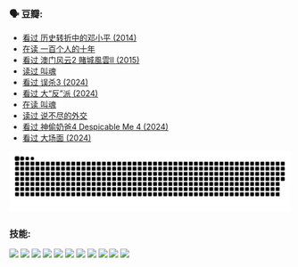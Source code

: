 
### 🗣 豆瓣:

<!-- DOUBAN-ACTIVITIES:START -->
- [看过 历史转折中的邓小平‎ (2014)](https://www.douban.com/doubanapp/dispatch?uri=%2Fstatus%2F4840336065%2F%3F_spm_id%3DMTM2MDY5MjM4&_i=37620433)
- [在读 一百个人的十年](https://www.douban.com/doubanapp/dispatch?uri=%2Fstatus%2F4839933012%2F%3F_spm_id%3DMTM2MDY5MjM4&_i=37620433)
- [看过 澳门风云2 賭城風雲II‎ (2015)](https://www.douban.com/doubanapp/dispatch?uri=%2Fstatus%2F4827389321%2F%3F_spm_id%3DMTM2MDY5MjM4&_i=37620433)
- [读过 叫魂](https://www.douban.com/doubanapp/dispatch?uri=%2Fstatus%2F4825286209%2F%3F_spm_id%3DMTM2MDY5MjM4&_i=37620433)
- [看过 误杀3‎ (2024)](https://www.douban.com/doubanapp/dispatch?uri=%2Fstatus%2F4823620523%2F%3F_spm_id%3DMTM2MDY5MjM4&_i=37620433)
- [看过 大“反”派‎ (2024)](https://www.douban.com/doubanapp/dispatch?uri=%2Fstatus%2F4820505222%2F%3F_spm_id%3DMTM2MDY5MjM4&_i=37620433)
- [在读 叫魂](https://www.douban.com/doubanapp/dispatch?uri=%2Fstatus%2F4814950378%2F%3F_spm_id%3DMTM2MDY5MjM4&_i=37620433)
- [读过 说不尽的外交](https://www.douban.com/doubanapp/dispatch?uri=%2Fstatus%2F4814949534%2F%3F_spm_id%3DMTM2MDY5MjM4&_i=37620433)
- [看过 神偷奶爸4 Despicable Me 4‎ (2024)](https://www.douban.com/doubanapp/dispatch?uri=%2Fstatus%2F4814566827%2F%3F_spm_id%3DMTM2MDY5MjM4&_i=37620433)
- [看过 大场面‎ (2024)](https://www.douban.com/doubanapp/dispatch?uri=%2Fstatus%2F4814462386%2F%3F_spm_id%3DMTM2MDY5MjM4&_i=37620433)
<!-- DOUBAN-ACTIVITIES:END -->


![Snake animation](https://raw.githubusercontent.com/w940853815/w940853815/output/github-contribution-grid-snake.svg)
### 技能:

<code><img height="32" src="https://cdn.jsdelivr.net/npm/simple-icons@v5/icons/python.svg"></code>
<code><img height="32" src="https://cdn.jsdelivr.net/npm/simple-icons@v5/icons/javascript.svg"></code>
<code><img height="32" src="https://cdn.jsdelivr.net/npm/simple-icons@v5/icons/django.svg"></code>
<code><img height="32" src="https://cdn.jsdelivr.net/npm/simple-icons@v5/icons/flask.svg"></code>
<code><img height="32" src="https://cdn.jsdelivr.net/npm/simple-icons@v5/icons/vuetify.svg"></code>
<code><img height="32" src="https://cdn.jsdelivr.net/npm/simple-icons@v5/icons/git.svg"></code>
<code><img height="32" src="https://cdn.jsdelivr.net/npm/simple-icons@v5/icons/docker.svg"></code>
<code><img height="32" src="https://cdn.jsdelivr.net/npm/simple-icons@v5/icons/postgresql.svg"></code>
<code><img height="32" src="https://cdn.jsdelivr.net/npm/simple-icons@v5/icons/elasticsearch.svg"></code>
<code><img height="32" src="https://cdn.jsdelivr.net/npm/simple-icons@v5/icons/macos.svg"></code>
<code><img height="32" src="https://cdn.jsdelivr.net/npm/simple-icons@v5/icons/linux.svg"></code>
<!--
**w940853815/w940853815** is a ✨ _special_ ✨ repository because its `README.md` (this file) appears on your GitHub profile.

Here are some ideas to get you started:

- 🔭 I’m currently working on ...
- 🌱 I’m currently learning ...
- 👯 I’m looking to collaborate on ...
- 🤔 I’m looking for help with ...
- 💬 Ask me about ...
- 📫 How to reach me: ...
- 😄 Pronouns: ...
- ⚡ Fun fact: ...
-->
